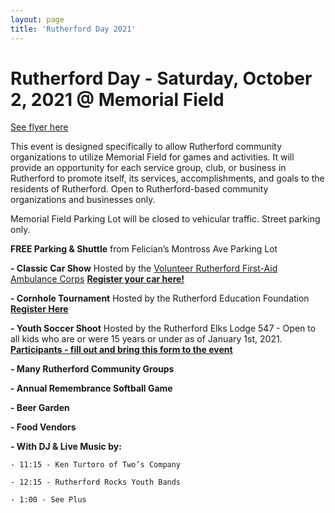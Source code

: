 ```yaml
---
layout: page
title: 'Rutherford Day 2021'
---
```


# Rutherford Day - Saturday, October 2, 2021 @ Memorial Field

[See flyer here](https://storage.googleapis.com/static.rutherford-nj.com/events/RutherfordDay2021_Flyer_2.pdf)

This event is designed specifically to allow Rutherford community organizations to utilize Memorial Field for games and activities. It will provide an opportunity for each service group, club, or business in Rutherford to promote itself, its services, accomplishments, and goals to the residents of Rutherford. Open to Rutherford-based community organizations and businesses only. 

Memorial Field Parking Lot will be closed to vehicular traffic. Street parking only. 

**FREE Parking & Shuttle** from Felician’s Montross Ave Parking Lot


**- Classic Car Show** Hosted by the [Volunteer Rutherford First-Aid Ambulance Corps](https://www.rutherfordems.org/?fbclid=IwAR0kefm4ldVude7uy29OvgKDgWPOUVe9zHmie2BawY_A1UzYNkGiYMdJvkY) 
[**Register your car here!**](https://forms.gle/Ltz56PbtJQdzg41N8)

**- Cornhole Tournament** Hosted by the Rutherford Education Foundation [**Register Here**](https://www.rutherfordeducationfoundation.org/ref-cornhole-21)

**- Youth Soccer Shoot** Hosted by the Rutherford Elks Lodge 547  - Open to all kids who are or were 15 years or under as of January 1st, 2021. [**Participants - fill out and bring this form to the event**](https://storage.googleapis.com/static.rutherford-nj.com/community-events/rutherford-day/Lodge%20shoot%20application%20(2).pdf)

**- Many Rutherford Community Groups**  

**- Annual Remembrance Softball Game** 

**- Beer Garden**

**- Food Vendors** 

**- With DJ & Live Music by:**

    - 11:15 - Ken Turtoro of Two’s Company

    - 12:15 - Rutherford Rocks Youth Bands

    - 1:00 - See Plus


